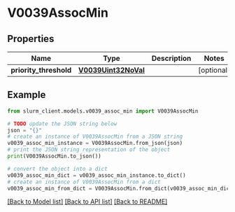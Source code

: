 # V0039AssocMin


## Properties

Name | Type | Description | Notes
------------ | ------------- | ------------- | -------------
**priority_threshold** | [**V0039Uint32NoVal**](V0039Uint32NoVal.md) |  | [optional] 

## Example

```python
from slurm_client.models.v0039_assoc_min import V0039AssocMin

# TODO update the JSON string below
json = "{}"
# create an instance of V0039AssocMin from a JSON string
v0039_assoc_min_instance = V0039AssocMin.from_json(json)
# print the JSON string representation of the object
print(V0039AssocMin.to_json())

# convert the object into a dict
v0039_assoc_min_dict = v0039_assoc_min_instance.to_dict()
# create an instance of V0039AssocMin from a dict
v0039_assoc_min_from_dict = V0039AssocMin.from_dict(v0039_assoc_min_dict)
```
[[Back to Model list]](../README.md#documentation-for-models) [[Back to API list]](../README.md#documentation-for-api-endpoints) [[Back to README]](../README.md)



